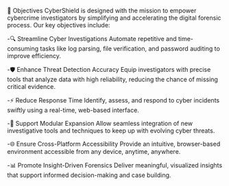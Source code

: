 🎯 Objectives
CyberShield is designed with the mission to empower cybercrime investigators by simplifying and accelerating the digital forensic process. Our key objectives include:

-🔍 Streamline Cyber Investigations
Automate repetitive and time-consuming tasks like log parsing, file verification, and password auditing to improve efficiency.

-🛡️ Enhance Threat Detection Accuracy
Equip investigators with precise tools that analyze data with high reliability, reducing the chance of missing critical evidence.

-⚡ Reduce Response Time
Identify, assess, and respond to cyber incidents swiftly using a real-time, web-based interface.

-🧩 Support Modular Expansion
Allow seamless integration of new investigative tools and techniques to keep up with evolving cyber threats.

-🌐 Ensure Cross-Platform Accessibility
Provide an intuitive, browser-based environment accessible from any device, anytime, anywhere.

-📊 Promote Insight-Driven Forensics
Deliver meaningful, visualized insights that support informed decision-making and case building.

